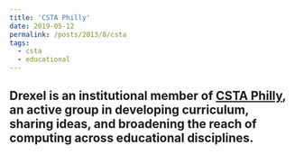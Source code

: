 ```yaml
---
title: 'CSTA Philly'
date: 2019-05-12
permalink: /posts/2013/8/csta
tags:
  - csta
  - educational
---
```


Drexel is an institutional member of [CSTA Philly](https://sites.google.com/site/cstaphilly/), an active group in developing curriculum, sharing ideas, and broadening the reach of computing across educational disciplines.
------